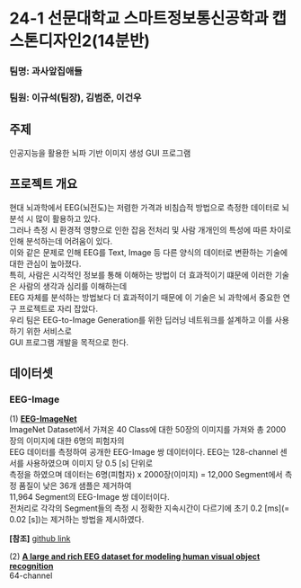 # 24-1 선문대학교 스마트정보통신공학과 캡스톤디자인2(14분반)</br>
### 팀명: 과사앞집애들</br>

### 팀원: 이규석(팀장), 김범준, 이건우</br>

## 주제<br>
인공지능을 활용한 뇌파 기반 이미지 생성 GUI 프로그램<br>

## 프로젝트 개요</br>
현대 뇌과학에서 EEG(뇌전도)는 저렴한 가격과 비침습적 방법으로 측정한 데이터로 뇌 분석 시 많이 활용하고 있다.</br>
그러나 측정 시 환경적 영향으로 인한 잡음 전처리 및 사람 개개인의 특성에 따른 차이로 인해 분석하는데 어려움이 있다.</br>
이와 같은 문제로 인해 EEG를 Text, Image 등 다른 양식의 데이터로 변환하는 기술에 대한 관심이 높아졌다.</br>
특히, 사람은 시각적인 정보를 통해 이해하는 방법이 더 효과적이기 떄문에 이러한 기술은 사람의 생각과 심리를 이해하는데</br>
EEG 자체를 분석하는 방법보다 더 효과적이기 때문에 이 기술은 뇌 과학에서 중요한 연구 프로젝트로 자리 잡았다.</br>
우리 팀은 EEG-to-Image Generation를 위한 딥러닝 네트워크를 설계하고 이를 사용하기 위한 서비스로</br>
GUI 프로그램 개발을 목적으로 한다.


## 데이터셋<br>
### EEG-Image</br>

(1) [**EEG-ImageNet**](https://drive.google.com/drive/u/0/folders/1Nmoj1Qg3TkLtHvfp3ypKfPAiQZgBQcLJ)</br>
ImageNet Dataset에서 가져온 40 Class에 대한 50장의 이미지를 가져와 총 2000장의 이미지에 대한 6명의 피험자의</br>
EEG 데이터를 측정하여 공개한 EEG-Image 쌍 데이터이다. EEG는 128-channel 센서를 사용하였으며 이미지 당 0.5 [s] 단위로<br>
측정을 하였으며 데이터는 6명(피험자) x 2000장(이미지) = 12,000 Segment에서 측정 품질이 낮은 36개 샘플은 제거하여</br>
11,964 Segment의 EEG-Image 쌍 데이터이다.</br>
전처리로 각각의 Segment들의 측정 시 정확한 지속시간이 다르기에 초기 0.2 [ms](= 0.02 [s])는 제거하는 방법을 제시하였다.

**[참조]** [github link](https://github.com/perceivelab/eeg_visual_classification)

(2) [**A large and rich EEG dataset for modeling human visual object recognition**](https://osf.io/3jk45/)</br>
64-channel
